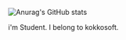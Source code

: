 ![Anurag's GitHub stats](https://github-readme-stats.vercel.app/api?username=hatane-rgb&show_icons=true&theme=radical)

i'm Student.
I belong to kokkosoft.
